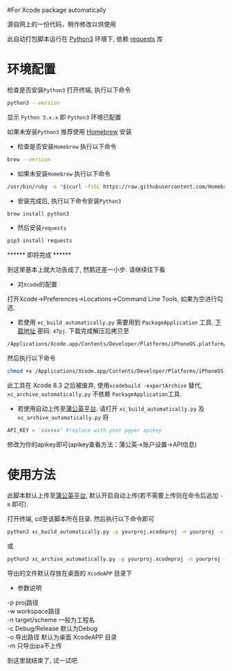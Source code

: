 #For Xcode package automatically

源自网上的一份代码，稍作修改以供使用

此自动打包脚本运行在 [Python3](https://www.python.org/downloads/) 环境下, 依赖 [requests](https://pypi.org/project/requests/#files) 库


环境配置
=====

检查是否安装`Python3`
打开终端, 执行以下命令
```Bash
python3 --version
```
显示 `Python 3.x.x` 即 `Python3` 环境已配置

如果未安装`Python3` 推荐使用 [Homebrew](https://brew.sh/) 安装

* 检查是否安装`Homebrew`
执行以下命令
```Bash
brew --version
```
* 如果未安装`Homebrew`
执行以下命令
```Bash
/usr/bin/ruby -e "$(curl -fsSL https://raw.githubusercontent.com/Homebrew/install/master/install)"
```
* 安装完成后, 执行以下命令安装`Python3`
```Bash
brew install python3
```
* 然后安装`requests`

```Bash
pip3 install requests
```

****** 即将完成 ******

到这里基本上就大功告成了, 然鹅还差一小步. 请继续往下看

* 对`Xcode`的配置

打开Xcode->Preferences->Locations->Command Line Tools, 如果为空进行勾选.

* 若使用 `xc_build_automatically.py` 需要用到 `PackageApplication` 工具. 
[下载地址](https://pan.baidu.com/s/1Z0TAsivmt4vE2bHUx_sviA) 密码: `47pj`.  下载完成解压后拷贝至
```Bash
/Applications/Xcode.app/Contents/Developer/Platforms/iPhoneOS.platform/Developer/usr/bin/
```
然后执行以下命令
```Bash
chmod +x /Applications/Xcode.app/Contents/Developer/Platforms/iPhoneOS.platform/Developer/usr/bin/PackageApplication
```

此工具在 Xcode 8.3 之后被废弃, 使用`xcodebuild -exportArchive` 替代, `xc_archive_automatically.py` 不依赖 `PackageApplication`工具.

* 若使用自动上传至[蒲公英平台](https://www.pgyer.com/). 请打开 `xc_build_automatically.py` 及`xc_archive_automatically.py` 将
```python
API_KEY = 'xxxxxx' #replace with your pgyer apikey
```
修改为你的apikey即可(apikey查看方法：蒲公英->账户设置->API信息)

使用方法
=====

此脚本默认上传至[蒲公英平台](https://www.pgyer.com/), 默认开启自动上传(若不需要上传则在命令后追加 `-m` 即可).

打开终端, cd至该脚本所在目录. 然后执行以下命令即可
```Bash
python3 xc_build_automatically.py -p yourproj.xcodeproj -n yourproj -c Debug
```
或
```Bash
python3 xc_archive_automatically.py -p yourproj.xcodeproj -n yourproj -c Debug
```
导出的文件默认存放在桌面的 `XcodeAPP` 目录下 

* 参数说明

-p proj路径<br>
-w workspace路径<br>
-n target/scheme 一般为工程名<br>
-c Debug/Release 默认为Debug<br>
-o 导出路径 默认为桌面 XcodeAPP 目录<br>
-m 只导出ipa不上传<br>

到这里就结束了, 试一试吧.


